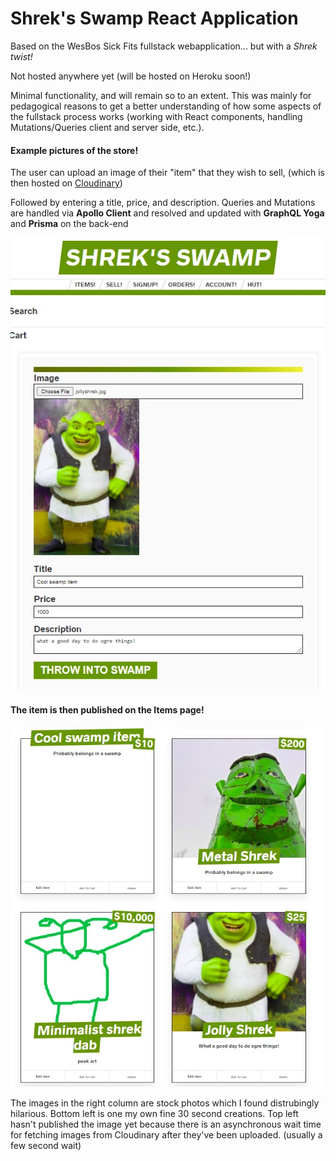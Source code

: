 # Shrek's Swamp React Application
Based on the WesBos Sick Fits fullstack webapplication... but with a *Shrek twist!*

Not hosted anywhere yet (will be hosted on Heroku soon!)

Minimal functionality, and will remain so to an extent. This was mainly for pedagogical reasons to get a better understanding of how some aspects of the fullstack process works (working with React components, handling Mutations/Queries client and server side, etc.).

#### Example pictures of the store!

The user can upload an image of their "item" that they wish to sell, (which is then hosted on [Cloudinary](https://cloudinary.com/))

Followed by entering a title, price, and description. Queries and Mutations are handled via **Apollo Client** and resolved and updated with **GraphQL Yoga** and **Prisma** on the back-end

![selling](./swamp_pics/shrek_sell.jpg)


#### The item is then published on the Items page!

![items](./swamp_pics/shrek_item.jpg)

The images in the right column are stock photos which I found distrubingly hilarious. Bottom left is one my own fine 30 second creations. Top left hasn't published the image yet because there is an asynchronous wait time for fetching images from Cloudinary after they've been uploaded. (usually a few second wait)
